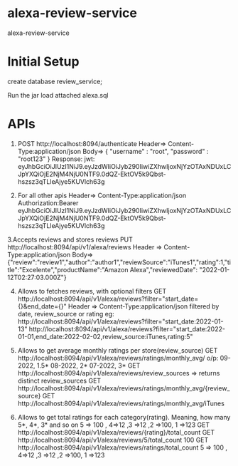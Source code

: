 # alexa-review-service
 alexa-review-service

# Initial Setup
 create database review_service;
 
 Run the jar
 load attached alexa.sql
 
 # APIs
1. POST http://localhost:8094/authenticate
Header=> Content-Type:application/json
Body=>
{
	"username" : "root",
	"password" : "root123"
}
Response:
jwt:
eyJhbGciOiJIUzI1NiJ9.eyJzdWIiOiJyb290IiwiZXhwIjoxNjYzOTAxNDUxLCJpYXQiOjE2NjM4NjU0NTF9.0dQZ-EktOV5k9Qbst-hszsz3qTLleAjye5KUVlch63g

2. For all other apis 
Header=>
Content-Type:application/json
Authorization:Bearer eyJhbGciOiJIUzI1NiJ9.eyJzdWIiOiJyb290IiwiZXhwIjoxNjYzOTAxNDUxLCJpYXQiOjE2NjM4NjU0NTF9.0dQZ-EktOV5k9Qbst-hszsz3qTLleAjye5KUVlch63g

3.Accepts reviews and stores reviews 
PUT http://localhost:8094/api/v1/alexa/reviews
Header => Content-Type:application/json
Body=>
{"review":"review1","author":"author1","reviewSource":"iTunes1","rating":1,"title":"Excelente","productName":"Amazon Alexa","reviewedDate": "2022-01-12T02:27:03.000Z"}

4. Allows to fetches reviews, with optional filters
 GET http://localhost:8094/api/v1/alexa/reviews?filter="start_date={}&end_date={}"
Header => Content-Type:application/json
 filtered by date, review_source or rating
 eg:
http://localhost:8094/api/v1/alexa/reviews?filter="start_date:2022-01-13"
http://localhost:8094/api/v1/alexa/reviews?filter="start_date:2022-01-01,end_date:2022-02-02,review_source:iTunes,rating:5"

5. Allows to get average monthly ratings per store(review_source)
GET http://localhost:8094/api/v1/alexa/reviews/ratings/monthly_avg/ 
o/p:
09-2022, 1.5*
08-2022, 2*
07-2022, 3*
GET http://localhost:8094/api/v1/alexa/reviews/review_sources  => returns distinct review_sources
GET http://localhost:8094/api/v1/alexa/reviews/ratings/monthly_avg/{review_source}
GET http://localhost:8094/api/v1/alexa/reviews/ratings/monthly_avg/iTunes

6. Allows to get total ratings for each category(rating). Meaning, how many 5*, 4*, 3* and so on 
  5 => 100 , 4=>12 ,3 =>12 ,2 =>100, 1 =>123
GET http://localhost:8094/api/v1/alexa/reviews/{rating}/total_count
GET http://localhost:8094/api/v1/alexa/reviews/5/total_count
100
GET http://localhost:8094/api/v1/alexa/reviews/ratings/total_count
    5 => 100 , 4=>12 ,3 =>12 ,2 =>100, 1 =>123

